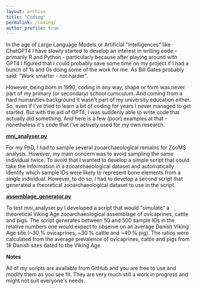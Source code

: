 ```yaml
---
layout: archive
title: "Coding"
permalink: /coding/
author_profile: true
---
```

In the age of Large Language Models or Artificial "Intelligences" like ChatGPT4 I have slowly started to develop an interest in writing code - primarily R and Python - particularly because after playing around with GPT4 I figured that I could probably save some time on my project if I had a bunch of 1s and 0s doing some of the work for me. As Bill Gates probably said: "Work smarter - not harder". 

However, being born in 1990, coding in any way, shape or form was never part of my primary (or secondary) school curriculum. And coming from a hard humanities background it wasn't part of my university education either. So, even If I've tried to learn a bit of coding for years I never managed to get started. But with the aid of GPT4, I was suddenly able to write code that actually *did* something. And here is a few (poor) examples at that - nonetheless it's code that I've actively used for my own research. 

**[mni_analyser.py](https://github.com/jhj-proteomics/mni_analyser)**

For my PhD, I had to sample several zooarchaeological remains for ZooMS analysis. However, my main concern was to avoid sampling the same individual twice. To avoid that I wanted to develop a simple script that could take the information in a zooarchaeological dataset and automatically identify which sample IDs were likely to represent bone elements from a single individual. However, to do so, I had to develop a second script that generated a theoretical zooarchaeological dataset to use in the script. 

**[assemblage_generator.py](https://github.com/jhj-proteomics/assemblage_generator)**

To test mni_analyser.py I developed a script that would "simulate" a theoretical Viking Age zooarchaeological assemblage of ovicaprines, cattle and pigs. The script generates between 50 and 500 sample IDs in the relative numbers one would expect to observe on an average Danish Viking Age site (~30 % ovicaprines, ~30 % cattle and ~40 % pig). The ratios were calculated from the average prevalence of ovicaprines, cattle and pigs from 18 Danish sites dated to the Viking Age. 

**Notes**

All of my scripts are available from GitHub and you are free to use and modify them as you see fit. They are very much still a work in progress and might not suit everyone's needs. 

